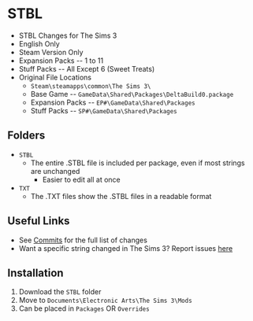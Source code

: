 # STBL

+ STBL Changes for The Sims 3
+ English Only
+ Steam Version Only
+ Expansion Packs -- 1 to 11
+ Stuff Packs -- All Except 6 (Sweet Treats)
+ Original File Locations
	+ `Steam\steamapps\common\The Sims 3\`
	+ Base Game -- `GameData\Shared\Packages\DeltaBuild0.package`
	+ Expansion Packs -- `EP#\GameData\Shared\Packages`
	+ Stuff Packs -- `SP#\GameData\Shared\Packages`

## Folders

+ `STBL`
  + The entire .STBL file is included per package, even if most strings are unchanged
	  + Easier to edit all at once
+ `TXT`
	+ The .TXT files show the .STBL files in a readable format

## Useful Links

+ See [Commits](https://github.com/aecyia/STBL/commits/main) for the full list of changes
+ Want a specific string changed in The Sims 3? Report issues [here](https://github.com/aecyia/STBL/issues)

## Installation

1. Download the `STBL` folder
2. Move to `Documents\Electronic Arts\The Sims 3\Mods`
3. Can be placed in `Packages` OR `Overrides`
